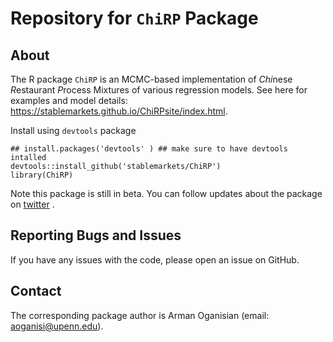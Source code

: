 # Repository for `ChiRP` Package

## About
The R package `ChiRP` is an MCMC-based implementation of *Chi*nese *R*estaurant *P*rocess Mixtures of various regression models. See here for examples and model details: https://stablemarkets.github.io/ChiRPsite/index.html.

Install using `devtools` package
```
## install.packages('devtools' ) ## make sure to have devtools intalled 
devtools::install_github('stablemarkets/ChiRP')
library(ChiRP)
``` 

Note this package is still in beta. You can follow updates about the package on [twitter](https://twitter.com/StableMarkets) .

## Reporting Bugs and Issues
If you have any issues with the code, please open an issue on GitHub.

## Contact
The corresponding package author is Arman Oganisian (email: aoganisi@upenn.edu).
